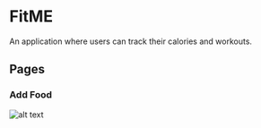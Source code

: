 # FitME

An application where users can track their calories and workouts.


## Pages
### Add Food
![alt text](https://media1.giphy.com/media/eNuvPzBVQslRdEsgj2/giphy.gif)